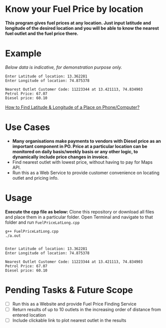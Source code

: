 # Know your Fuel Price by location
**This program gives fuel prices at any location. Just input latitude and longitude of the desired location and you will be able to know the nearest fuel outlet and the fuel price there.**

# Example

*Below data is indicative, for demonstration purpose only.*

    Enter Latitude of location: 13.362281
    Enter Longitude of location: 74.875378
    
    Nearest Outlet Customer Code: 11223344 at 13.421113, 74.834903
    Petrol Price: 67.07
    Diesel price: 60.10
   
   [How to Find Latitude & Longitude of a Place on Phone/Computer?](https://support.google.com/maps/answer/18539)

# Use Cases
 - **Many organisations make payments to vendors with Diesel price as an important component in PO. Price at a particular location can be monitored on daily basis/weekly basis or any other logic, to dynamically include price changes in invoice.**
 - Find nearest outlet with lowest price, without having to pay for Maps API.
 - Run this as a Web Service to provide customer convenience on locating outlet and pricing info.

# Usage

**Execute the cpp file as below:**
Clone this repository or download all files and place them in a particular folder. Open Terminal and navigate to that folder and run `FuelPriceLatLong.cpp`

    g++ FuelPriceLatLong.cpp
    ./a.out


    Enter Latitude of location: 13.362281
    Enter Longitude of location: 74.875378
    
    Nearest Outlet Customer Code: 11223344 at 13.421113, 74.834903
    Petrol Price: 67.07
    Diesel price: 60.10

# Pending Tasks & Future Scope

 - [ ] Run this as a Website and provide Fuel Price Finding Service
 - [ ] Return results of up to 10 outlets in the increasing order of distance from entered location
 - [ ] Include clickable link to plot nearest outlet in the results
